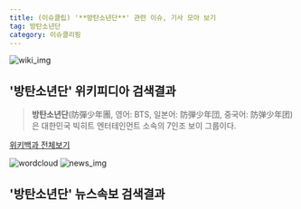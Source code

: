```yaml
---
title: (이슈클립) '**방탄소년단**' 관련 이슈, 기사 모아 보기
tag: 방탄소년단
category: 이슈클리핑
---
```

![wiki_img](https://user-images.githubusercontent.com/42597476/44503234-41136a80-a6d0-11e8-9071-6fc6418eafe4.png)
## **'**방탄소년단**'** 위키피디아 검색결과
>**방탄소년단**(防彈少年團, 영어: BTS, 일본어: 防弾少年団, 중국어: 防弹少年团)은 대한민국 빅히트 엔터테인먼트 소속의 7인조 보이 그룹이다.

<a href="https://ko.wikipedia.org/wiki/방탄소년단" target="_blank">위키백과 전체보기</a>

![wordcloud](https://s3.ap-northeast-2.amazonaws.com/lyrics101-wordcloud/2018-09-25-1537842804.png)
![news_img](https://user-images.githubusercontent.com/42597476/44507050-1206f400-a6e4-11e8-8d98-7ffbfebb353f.png)
## **'**방탄소년단**'** 뉴스속보 검색결과

